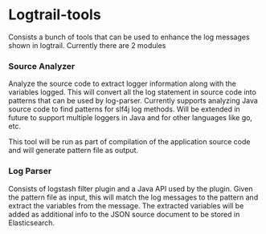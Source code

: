 # Logtrail-tools
Consists a bunch of tools that can be used to enhance the log messages shown in logtrail. Currently there are 2 modules

### Source Analyzer 

Analyze the source code to extract logger information along with the variables logged. This will convert all the 
log statement in source code into patterns that can be used by log-parser. Currently supports analyzing Java source code
to find patterns for slf4j log methods. Will be extended in future to support multiple loggers in Java and for other 
languages like go, etc. 

This tool will be run as part of compilation of the application source code and will generate pattern file as output.

### Log Parser

Consists of logstash filter plugin and a Java API used by the plugin. Given the pattern file as input, this will match 
the log messages to the pattern and extract the variables from the message. The extracted variables will be added as 
additional info to the JSON source document to be stored in Elasticsearch.
